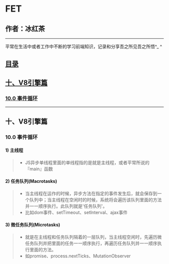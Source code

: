 # FET

## 作者：冰红茶  
    
------    
    
平常在生活中或者工作中不断的学习前端知识，记录和分享吾之所见吾之所悟^_ ^

## [目录](https://github.com/hblvsjtu/FrontEndTechonology/blob/master/README.md)
## [十、V8引擎篇](#10)
### [10.0 事件循环](#10.1)

        
------      
        
<h2 id='10'>十、V8引擎篇</h2>
<h3 id='10.0'>10.0 事件循环</h3>

        
#### 1) 主线程
> - JS异步单线程里面的单线程指的是就是主线程，或者平常所说的『main』函数
#### 2) 任务队列(Macrotasks)
> - 当主线程在运作的时候，异步方法在指定的事件发生后，就会保存到一个队列中；当主线程在空闲时的时候，系统将会遍历该队列里面的方法并一一顺序执行。此队列就是'任务队列'。
> - 比如dom事件、setTimeout、setInterval、ajax事件
#### 3) 微任务队列(Microtasks)
> - 就是在主线程和任务队列隔着的一层队列，当主线程空闲时，先遍历微任务队列并把里面的任务一一顺序执行，再遍历任务队列并一一顺序执行里面的方法。
> - 如promise、process.nextTicks、MutationObserver
